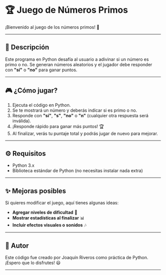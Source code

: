 # 🏆 Juego de Números Primos  

¡Bienvenido al juego de los números primos! 🚀  

---

## 📌 Descripción  
Este programa en Python desafía al usuario a adivinar si un número es primo o no. Se generan números aleatorios y el jugador debe responder con **"sí"** o **"no"** para ganar puntos.  

---

## 🎮 ¿Cómo jugar?  
1. Ejecuta el código en Python.  
2. Se te mostrará un número y deberás indicar si es primo o no.  
3. Responde con **"sí"**, **"s"**, **"no"** o **"n"** (cualquier otra respuesta será inválida).  
4. ¡Responde rápido para ganar más puntos! 🏆  
5. Al finalizar, verás tu puntaje total y podrás jugar de nuevo para mejorar.  

---

## ⚙️ Requisitos  
- Python 3.x  
- Biblioteca estándar de Python (no necesitas instalar nada extra)  

---

## ✨ Mejoras posibles  
Si quieres modificar el juego, aquí tienes algunas ideas:  
- **Agregar niveles de dificultad** 🏅  
- **Mostrar estadísticas al finalizar** 📊  
- **Incluir efectos visuales o sonidos** 🎶  

---

## 📜 Autor  
Este código fue creado por Joaquín Riveros como práctica de Python. ¡Espero que lo disfrutes! 😃  

---
